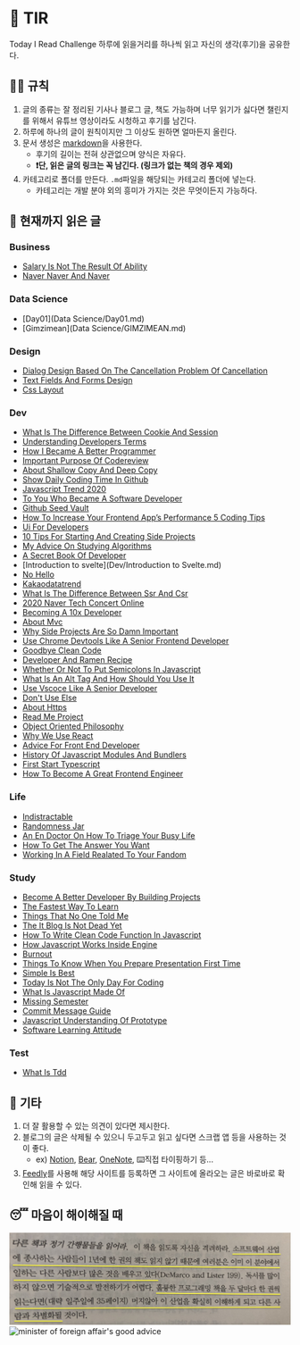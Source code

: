 # 📖 TIR
Today I Read Challenge
하루에 읽을거리를 하나씩 읽고 자신의 생각(후기)을 공유한다.   

## 👩‍⚖️ 규칙  

1. 글의 종류는 잘 정리된 기사나 블로그 글, 책도 가능하며 너무 읽기가 싫다면 챌린지를 위해서 유튜브 영상이라도 시청하고 후기를 남긴다. 
2. 하루에 하나의 글이 원칙이지만 그 이상도 원하면 얼마든지 올린다. 
3. 문서 생성은 [markdown](https://gist.github.com/ihoneymon/652be052a0727ad59601)을 사용한다.   
    - 후기의 길이는 전혀 상관없으며 양식은 자유다.  
    - **❗단, 읽은 글의 링크는 꼭 남긴다. (링크가 없는 책의 경우 제외)** 
4. 카테고리로 폴더를 만든다. `.md`파일을 해당되는 카테고리 폴더에 넣는다.   
    - 카테고리는 개발 분야 외의 흥미가 가지는 것은 무엇이든지 가능하다.   

## 📰 현재까지 읽은 글  
### Business

- [Salary Is Not The Result Of Ability](Business/Salary-is-not-the-result-of-ability..md)
- [Naver Naver And Naver](Business/naver-naver-and-naver.md)

### Data Science

- [Day01](Data Science/Day01.md)
- [Gimzimean](Data Science/GIMZIMEAN.md)

### Design

- [Dialog Design Based On The Cancellation Problem Of Cancellation](Design/dialog-design-based-on-the-cancellation-problem-of-cancellation.md)
- [Text Fields And Forms Design](Design/text-fields-and-forms-design.md)
- [Css Layout](Design/css-layout.md)

### Dev

- [What Is The Difference Between Cookie And Session](Dev/what-is-the-difference-between-cookie-and-session.md)
- [Understanding Developers Terms](Dev/understanding-developers-terms.md)
- [How I Became A Better Programmer](Dev/how-i-became-a-better-programmer.md)
- [Important Purpose Of Codereview](Dev/important-purpose-of-codereview.md)
- [About Shallow Copy And Deep Copy](Dev/about-shallow-copy-and-deep-copy.md)
- [Show Daily Coding Time In Github](Dev/show-daily-coding-time-in-github.md)
- [Javascript Trend 2020](Dev/javascript-trend-2020.md)
- [To You Who Became A Software Developer](Dev/to-you-who-became-a-software-developer.md)
- [Github Seed Vault](Dev/github-seed-vault.md)
- [How To Increase Your Frontend App’s Performance 5 Coding Tips](Dev/how-to-increase-your-frontend-app’s-performance-5-coding-tips.md)
- [Ui For Developers](Dev/ui-for-developers.md)
- [10 Tips For Starting And Creating Side Projects](Dev/10-tips-for-starting-and-creating-side-projects.md)
- [My Advice On Studying Algorithms](Dev/my-advice-on-studying-algorithms.md)
- [A Secret Book Of Developer](Dev/a-secret-book-of-developer.md)
- [Introduction to svelte](Dev/Introduction to Svelte.md)
- [No Hello](Dev/no-hello.md)
- [Kakaodatatrend](Dev/kakaodatatrend.md)
- [What Is The Difference Between Ssr And Csr](Dev/what-is-the-difference-between-SSR-and-CSR.md)
- [2020 Naver Tech Concert Online](Dev/2020-naver-tech-concert-online.md)
- [Becoming A 10x Developer](Dev/becoming-a-10x-developer.md)
- [About Mvc](Dev/about-mvc.md)
- [Why Side Projects Are So Damn Important](Dev/why-side-projects-are-so-damn-important.md)
- [Use Chrome Devtools Like A Senior Frontend Developer](Dev/use-chrome-devTools-like-a-senior-frontend-developer.md)
- [Goodbye Clean Code](Dev/goodbye-clean-code.md)
- [Developer And Ramen Recipe](Dev/developer-and-ramen-recipe.md)
- [Whether Or Not To Put Semicolons In Javascript](Dev/whether-or-not-to-put-semicolons-in-javaScript.md)
- [What Is An Alt Tag And How Should You Use It](Dev/what-is-an-alt-tag-and-how-should-you-use-it.md)
- [Use Vscoce Like A Senior Developer](Dev/use-vscoce-like-a-senior-developer.md)
- [Don't Use Else](Dev/don't-use-else.md)
- [About Https](Dev/about-https.md)
- [Read Me Project](Dev/read-me-project.md)
- [Object Oriented Philosophy](Dev/object-oriented-philosophy.md)
- [Why We Use React](Dev/why-we-use-react.md)
- [Advice For Front End Developer](Dev/advice-for-front-end-developer.md)
- [History Of Javascript Modules And Bundlers](Dev/history-of-javascript-modules-and-bundlers.md)
- [First Start Typescript](Dev/first-start-typescript.md)
- [How To Become A Great Frontend Engineer](Dev/how-to-become-a-great-frontend-engineer.md)

### Life

- [Indistractable](Life/indistractable.md)
- [Randomness Jar](Life/randomness-jar.md)
- [An En Doctor On How To Triage Your Busy Life](Life/an-en-doctor-on-how-to-triage-your-busy-life.md)
- [How To Get The Answer You Want](Life/how-to-get-the-answer-you-want.md)
- [Working In A Field Realated To Your Fandom](Life/working-in-a-field-realated-to-your-fandom.md)

### Study

- [Become A Better Developer By Building Projects](Study/become-a-better-developer-by-building-projects.md)
- [The Fastest Way To Learn](Study/the-fastest-way-to-learn.md)
- [Things That No One Told Me](Study/things-that-no-one-told-me.md)
- [The It Blog Is Not Dead Yet](Study/the-IT-blog-is-not-dead-yet.md)
- [How To Write Clean Code Function In Javascript](Study/how-to-write-clean-code-function-in-javascript.md)
- [How Javascript Works Inside Engine](Study/how-javascript-works-inside-engine.md)
- [Burnout](Study/burnout.md)
- [Things To Know When You Prepare Presentation First Time](Study/things-to-know-when-you-prepare-presentation-first-time.md)
- [Simple Is Best](Study/simple-is-best.md)
- [Today Is Not The Only Day For Coding](Study/today-is-not-the-only-day-for-coding.md)
- [What Is Javascript Made Of](Study/what-is-javascript-made-of.md)
- [Missing Semester](Study/missing-semester.md)
- [Commit Message Guide](Study/commit-message-guide.md)
- [Javascript Understanding Of Prototype](Study/javascript-understanding-of-prototype.md)
- [Software Learning Attitude](Study/software-learning-attitude.md)

### Test

- [What Is Tdd](Test/what-is-TDD.md)

## 💬 기타  
1. 더 잘 활용할 수 있는 의견이 있다면 제시한다.  
2. 블로그의 글은 삭제될 수 있으니 두고두고 읽고 싶다면 스크랩 앱 등을 사용하는 것이 좋다.  
    - ex) [Notion](https://www.notion.so/), [Bear](https://bear.app/), [OneNote](https://www.onenote.com/), ⌨️직접 타이핑하기 등...
3. [Feedly](https://feedly.com/)를 사용해 해당 사이트를 등록하면 그 사이트에 올라오는 글은 바로바로 확인해 읽을 수 있다.   


## 😴 마음이 해이해질 때 

![code-complete2](img/IMG_7770.jpg)
![minister of foreign affair's good advice](img/kang.png)
